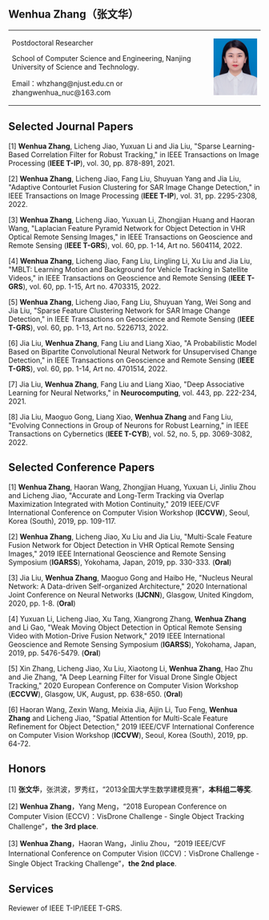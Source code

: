 ## Wenhua Zhang（张文华）
<table border="0">
  <tr>
    <td width="80%">
      <p>Postdoctoral Researcher</p>
      <p>School of Computer Science and Engineering, Nanjing University of Science and Technology.</p>
      <p>Email：whzhang@njust.edu.cn or zhangwenhua_nuc@163.com</p>
    </td>
    <td width="40%">
      <img src="/1.png">    
    </td>
  </tr>
</table>


## Selected Journal Papers

[1] <b>Wenhua Zhang</b>, Licheng Jiao, Yuxuan Li and Jia Liu, "Sparse Learning-Based Correlation Filter for Robust Tracking," in IEEE Transactions on Image Processing (<b>IEEE T-IP</b>), vol. 30, pp. 878-891, 2021. 

[2] <b>Wenhua Zhang</b>, Licheng Jiao, Fang Liu, Shuyuan Yang and Jia Liu, "Adaptive Contourlet Fusion Clustering for SAR Image Change Detection," in IEEE Transactions on Image Processing (<b>IEEE T-IP</b>), vol. 31, pp. 2295-2308, 2022. 

[3] <b>Wenhua Zhang</b>, Licheng Jiao, Yuxuan Li, Zhongjian Huang and Haoran Wang, "Laplacian Feature Pyramid Network for Object Detection in VHR Optical Remote Sensing Images," in IEEE Transactions on Geoscience and Remote Sensing (<b>IEEE T-GRS</b>), vol. 60, pp. 1-14, Art no. 5604114, 2022. 

[4] <b>Wenhua Zhang</b>, Licheng Jiao, Fang Liu, Lingling Li, Xu Liu and Jia Liu, "MBLT: Learning Motion and Background for Vehicle Tracking in Satellite Videos," in IEEE Transactions on Geoscience and Remote Sensing (<b>IEEE T-GRS</b>), vol. 60, pp. 1-15, Art no. 4703315, 2022. 

[5] <b>Wenhua Zhang</b>, Licheng Jiao, Fang Liu, Shuyuan Yang, Wei Song and Jia Liu, "Sparse Feature Clustering Network for SAR Image Change Detection," in IEEE Transactions on Geoscience and Remote Sensing (<b>IEEE T-GRS</b>), vol. 60, pp. 1-13, Art no. 5226713, 2022.  

[6] Jia Liu, <b>Wenhua Zhang</b>, Fang Liu and Liang Xiao, "A Probabilistic Model Based on Bipartite Convolutional Neural Network for Unsupervised Change Detection," in IEEE Transactions on Geoscience and Remote Sensing (<b>IEEE T-GRS</b>), vol. 60, pp. 1-14, Art no. 4701514, 2022. 

[7] Jia Liu, <b>Wenhua Zhang</b>, Fang Liu and Liang Xiao, "Deep Associative Learning for Neural Networks," in <b>Neurocomputing</b>, vol. 443, pp. 222-234, 2021. 

[8] Jia Liu, Maoguo Gong, Liang Xiao, <b>Wenhua Zhang</b> and Fang Liu, "Evolving Connections in Group of Neurons for Robust Learning," in IEEE Transactions on Cybernetics (<b>IEEE T-CYB</b>), vol. 52, no. 5, pp. 3069-3082, 2022.

## Selected Conference Papers

[1] <b>Wenhua Zhang</b>, Haoran Wang, Zhongjian Huang, Yuxuan Li, Jinliu Zhou and Licheng Jiao, "Accurate and Long-Term Tracking via Overlap Maximization Integrated with Motion Continuity," 2019 IEEE/CVF International Conference on Computer Vision Workshop (<b>ICCVW</b>), Seoul, Korea (South), 2019, pp. 109-117.

[2] <b>Wenhua Zhang</b>, Licheng Jiao, Xu Liu and Jia Liu, "Multi-Scale Feature Fusion Network for Object Detection in VHR Optical Remote Sensing Images," 2019 IEEE International Geoscience and Remote Sensing Symposium (<b>IGARSS</b>), Yokohama, Japan, 2019, pp. 330-333. (<b>Oral</b>)

[3] Jia Liu, <b>Wenhua Zhang</b>, Maoguo Gong and Haibo He, "Nucleus Neural Network: A Data-driven Self-organized Architecture," 2020 International Joint Conference on Neural Networks (<b>IJCNN</b>), Glasgow, United Kingdom, 2020, pp. 1-8. (<b>Oral</b>)

[4] Yuxuan Li, Licheng Jiao, Xu Tang, Xiangrong Zhang, <b>Wenhua Zhang</b> and Li Gao, "Weak Moving Object Detection in Optical Remote Sensing Video with Motion-Drive Fusion Network," 2019 IEEE International Geoscience and Remote Sensing Symposium (<b>IGARSS</b>), Yokohama, Japan, 2019, pp. 5476-5479. (<b>Oral</b>) 

[5] Xin Zhang, Licheng Jiao, Xu Liu, Xiaotong Li, <b>Wenhua Zhang</b>, Hao Zhu and Jie Zhang, "A Deep Learning Filter for Visual Drone Single Object Tracking," 2020 European Conference on Computer Vision Workshop (<b>ECCVW</b>), Glasgow, UK, August, pp. 638-650. (<b>Oral</b>)

[6] Haoran Wang, Zexin Wang, Meixia Jia, Aijin Li, Tuo Feng, <b>Wenhua Zhang</b> and Licheng Jiao, "Spatial Attention for Multi-Scale Feature Refinement for Object Detection," 2019 IEEE/CVF International Conference on Computer Vision Workshop (<b>ICCVW</b>), Seoul, Korea (South), 2019, pp. 64-72.

## Honors

[1] <b>张文华</b>，张洪波，罗秀红，“2013全国大学生数学建模竞赛”，<b>本科组二等奖</b>.

[2] <b>Wenhua Zhang</b>，Yang Meng，“2018 European Conference on Computer Vision (ECCV)：VisDrone Challenge - Single Object Tracking Challenge”，<b>the 3rd place</b>.

[3] <b>Wenhua Zhang</b>，Haoran Wang，Jinliu Zhou，“2019 IEEE/CVF International Conference on Computer Vision (ICCV)：VisDrone Challenge - Single Object Tracking Challenge”，<b>the 2nd place</b>.

## Services

Reviewer of IEEE T-IP/IEEE T-GRS.
